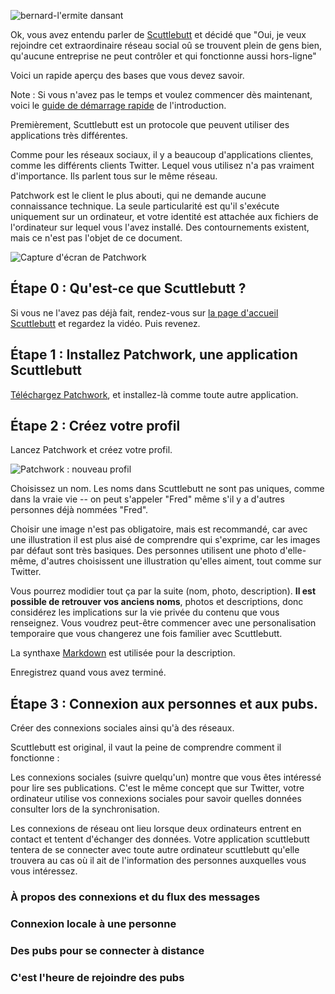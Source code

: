 ![bernard-l'ermite dansant](assets/garden/large-hermies-dancing.gif)

Ok, vous avez entendu parler de [Scuttlebutt](https://scuttlebutt.nz/) et décidé que
"Oui, je veux rejoindre cet extraordinaire réseau social oû se trouvent plein de gens bien, qu'aucune entreprise ne peut contrôler
et qui fonctionne aussi hors-ligne"

Voici un rapide aperçu des bases que vous devez savoir.

Note : Si vous n'avez pas le temps et voulez commencer dès maintenant, voici le [guide de démarrage rapide](https://scuttlebutt.nz/docs/introduction/quick-start) de l'introduction.

Premièrement, Scuttlebutt est un protocole que peuvent utiliser des applications très différentes.

Comme pour les réseaux sociaux, il y a beaucoup d'applications clientes, comme les différents clients Twitter.
Lequel vous utilisez n'a pas vraiment d'importance. Ils parlent tous sur le même réseau.

Patchwork est le client le plus abouti, qui ne demande aucune connaissance technique.
La seule particularité est qu'il s'exécute uniquement sur un ordinateur,
et votre identité est attachée aux fichiers de l'ordinateur sur lequel vous l'avez installé.
Des contournements existent, mais ce n'est pas l'objet de ce document.

![Capture d'écran de Patchwork](assets/screenshots/patchwork.jpg)


## Étape 0 : Qu'est-ce que Scuttlebutt ?

Si vous ne l'avez pas déjà fait, rendez-vous sur [la page d'accueil Scuttlebutt](https://scuttlebutt.nz/docs/introduction/) et regardez la vidéo. Puis revenez.


## Étape 1 : Installez Patchwork, une application Scuttlebutt

[Téléchargez Patchwork](http://dinosaur.is/patchwork-downloader), et installez-là comme toute autre application.


## Étape 2 : Créez votre profil

Lancez Patchwork et créez votre profil.

![Patchwork : nouveau profil](assets/screenshots/patchwork-first-boot.png)

Choisissez un nom. Les noms dans Scuttlebutt ne sont pas uniques, comme dans la vraie vie -- on peut s'appeler "Fred" même s'il y a d'autres personnes déjà nommées "Fred".

Choisir une image n'est pas obligatoire, mais est recommandé, car avec une illustration il est plus aisé de comprendre qui s'exprime, car les images par défaut sont très basiques.
Des personnes utilisent une photo d'elle-même, d'autres choisissent une illustration qu'elles aiment, tout comme sur Twitter.

Vous pourrez modidier tout ça par la suite (nom, photo, description). **Il est possible de retrouver vos anciens noms**, photos et descriptions,
donc considérez les implications sur la vie privée du contenu que vous renseignez.
Vous voudrez peut-être commencer avec une personalisation temporaire que vous changerez une fois familier avec Scuttlebutt.

La synthaxe [Markdown](http://commonmark.org/help) est utilisée pour la description.

Enregistrez quand vous avez terminé.


## Étape 3 : Connexion aux personnes et aux pubs.

Créer des connexions sociales ainsi qu'à des réseaux.

Scuttlebutt est original, il vaut la peine de comprendre comment il fonctionne :

Les connexions sociales (suivre quelqu'un) montre que vous êtes intéressé pour lire ses publications.
C'est le même concept que sur Twitter, votre ordinateur utilise vos connexions sociales pour savoir quelles données consulter lors de la synchronisation.

Les connexions de réseau ont lieu lorsque deux ordinateurs entrent en contact et tentent d'échanger des données.
Votre application scuttlebutt tentera de se connecter avec toute autre ordinateur scuttlebutt qu'elle trouvera au cas où il ait de l'information des personnes auxquelles vous vous intéressez.


### À propos des connexions et du flux des messages


### Connexion locale à une personne


### Des pubs pour se connecter à distance


### C'est l'heure de rejoindre des pubs
